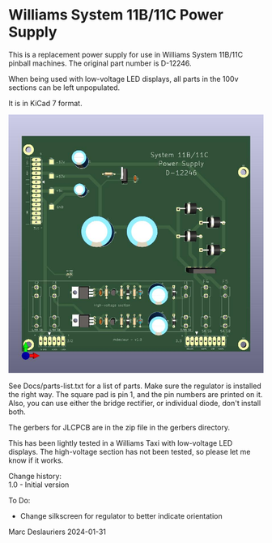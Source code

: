 # Williams System 11B/11C Power Supply

This is a replacement power supply for use in Williams System 11B/11C
pinball machines. The original part number is D-12246.

When being used with low-voltage LED displays, all parts in the 100v
sections can be left unpopulated.

It is in KiCad 7 format.

![Render of PCB](Docs/sys11c-power-supply.jpg)

See Docs/parts-list.txt for a list of parts. Make sure the regulator is
installed the right way. The square pad is pin 1, and the pin numbers are
printed on it. Also, you can use either the bridge rectifier, or individual
diode, don't install both.

The gerbers for JLCPCB are in the zip file in the gerbers directory.

This has been lightly tested in a Williams Taxi with low-voltage LED
displays. The high-voltage section has not been tested, so please let me
know if it works.

Change history:  
1.0 - Initial version  

To Do:  
- Change silkscreen for regulator to better indicate orientation

Marc Deslauriers
2024-01-31
